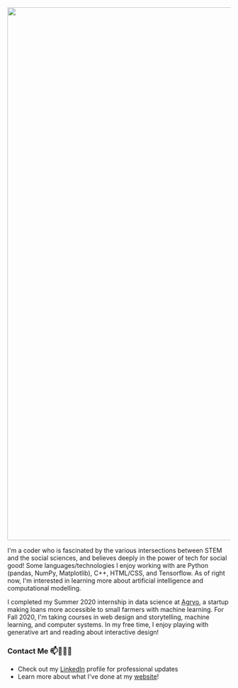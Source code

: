 

<!--
**vnling/vnling** is a ✨ _special_ ✨ repository because its `README.md` (this file) appears on your GitHub profile.

Here are some ideas to get you started:

- 🔭 I’m currently working on ...
- 🌱 I’m currently learning ...
- 👯 I’m looking to collaborate on ...
- 🤔 I’m looking for help with ...
- 💬 Ask me about ...
- 📫 How to reach me: ...
- 😄 Pronouns: ...
- ⚡ Fun fact: ...
-->


<img src = "https://github.com/vnling/vnling/blob/master/bw-banner-text.gif" width = 1200>

I'm a coder who is fascinated by the various intersections between STEM and the social sciences, and believes deeply in the power of tech for social good! Some languages/technologies I enjoy working with are Python (pandas, NumPy, Matplotlib), C++, HTML/CSS, and Tensorflow. As of right now, I'm interested in learning more about artificial intelligence and computational modelling. 

I completed my Summer 2020 internship in data science at [Agryo](https://www.agryo.com/), a startup making loans more accessible to small farmers with machine learning. For Fall 2020, I'm taking courses in web design and storytelling, machine learning, and computer systems. In my free time, I enjoy playing with generative art and reading about interactive design!

### Contact Me 📫👩🏻‍💻
- Check out my [LinkedIn](https://linkedin.com/in/veenisling) profile for professional updates
- Learn more about what I've done at my [website](https://vnling.github.io/)!
